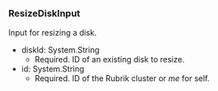 ### ResizeDiskInput
Input for resizing a disk.

- diskId: System.String
  - Required. ID of an existing disk to resize.
- id: System.String
  - Required. ID of the Rubrik cluster or *me* for self.
